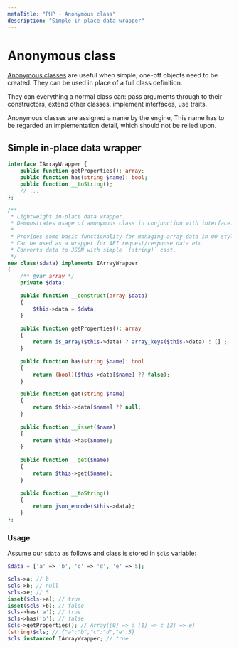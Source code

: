 ```yaml
---
metaTitle: "PHP - Anonymous class"
description: "Simple in-place data wrapper"
---
```


# Anonymous class


[Anonymous classes](http://php.net/manual/en/language.oop5.anonymous.php) are useful when simple, one-off objects need to be created. They can be used in place of a full class definition.

They can everything a normal class can: pass arguments through to their constructors, extend other classes, implement interfaces, use traits.

Anonymous classes are assigned a name by the engine, This name has to be regarded an implementation detail, which should not be relied upon.



## Simple in-place data wrapper


```php
interface IArrayWrapper {
    public function getProperties(): array;
    public function has(string $name): bool;
    public function __toString();
    // ... 
};

/**
 * Lightweight in-place data wrapper.
 * Demonstrates usage of anonymous class in conjunction with interface.
 * 
 * Provides some basic functionality for managing array data in OO style.
 * Can be used as a wrapper for API request/response data etc.
 * Converts data to JSON with simple `(string)` cast.
 */
new class($data) implements IArrayWrapper
{
    /** @var array */
    private $data;

    public function __construct(array $data)
    {
        $this->data = $data;
    }
    
    public function getProperties(): array
    {
        return is_array($this->data) ? array_keys($this->data) : [] ;
    }

    public function has(string $name): bool
    {
        return (bool)($this->data[$name] ?? false);
    }

    public function get(string $name)
    {
        return $this->data[$name] ?? null;
    }
    
    public function __isset($name)
    {
        return $this->has($name);
    }
    
    public function __get($name)
    {
        return $this->get($name);
    }
    
    public function __toString()
    {
        return json_encode($this->data);
    }
};

```

### Usage

Assume our `$data` as follows and class is stored in `$cls` variable:

```php
$data = ['a' => 'b', 'c' => 'd', 'e' => 5];

```

```php
$cls->a; // b
$cls->b; // null
$cls->e; // 5
isset($cls->a); // true
isset($cls->b); // false
$cls->has('a'); // true
$cls->has('b'); // false
$cls->getProperties(); // Array([0] => a [1] => c [2] => e)
(string)$cls; // {"a":"b","c":"d","e":5}
$cls instanceof IArrayWrapper; // true

```

